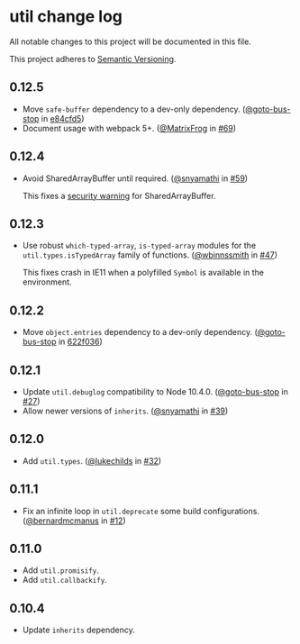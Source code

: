 # util change log

All notable changes to this project will be documented in this file.

This project adheres to [Semantic Versioning](http://semver.org/).

## 0.12.5
* Move `safe-buffer` dependency to a dev-only dependency. ([@goto-bus-stop](https://github.com/goto-bus-stop) in [e84cfd5](https://github.com/browserify/node-util/commit/e84cfd5e4923631d012e578d7aa140412a475646))
* Document usage with webpack 5+. ([@MatrixFrog](https://github.com/MatrixFrog) in [#69](https://github.com/browserify/node-util/pull/69))

## 0.12.4
* Avoid SharedArrayBuffer until required. ([@snyamathi](https://github.com/snyamathi) in [#59](https://github.com/browserify/node-util/pull/59))

  This fixes a [security warning](https://developers.google.com/search/blog/2021/03/sharedarraybuffer-notes) for SharedArrayBuffer.

## 0.12.3
* Use robust `which-typed-array`, `is-typed-array` modules for the `util.types.isTypedArray` family of functions. ([@wbinnssmith](https://github.com/wbinnssmith) in [#47](https://github.com/browserify/node-util/pull/47))

  This fixes crash in IE11 when a polyfilled `Symbol` is available in the environment.

## 0.12.2
* Move `object.entries` dependency to a dev-only dependency. ([@goto-bus-stop](https://github.com/goto-bus-stop) in [622f036](https://github.com/browserify/node-util/commit/622f0361540997e7e7b8abcff9865b47b2fa658c))

## 0.12.1
* Update `util.debuglog` compatibility to Node 10.4.0. ([@goto-bus-stop](https://github.com/goto-bus-stop) in [#27](https://github.com/browserify/node-util/pull/27))
* Allow newer versions of `inherits`. ([@snyamathi](https://github.com/snyamathi) in [#39](https://github.com/browserify/node-util/pull/39))

## 0.12.0
* Add `util.types`. ([@lukechilds](https://github.com/lukechilds) in [#32](https://github.com/browserify/node-util/pull/35))

## 0.11.1
* Fix an infinite loop in `util.deprecate` some build configurations. ([@bernardmcmanus](https://github.com/bernardmcmanus) in [#12](https://github.com/browserify/node-util/pull/12))

## 0.11.0
* Add `util.promisify`.
* Add `util.callbackify`.

## 0.10.4
* Update `inherits` dependency.
